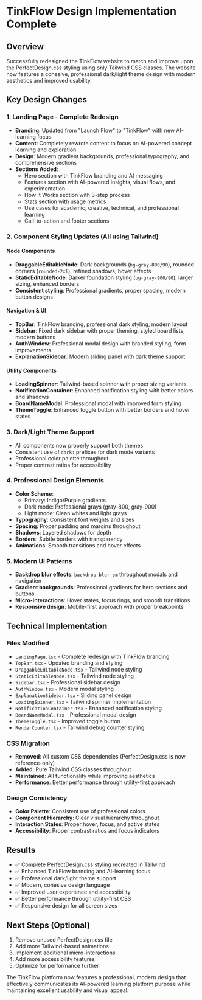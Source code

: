 # TinkFlow Design Implementation Complete

## Overview

Successfully redesigned the TinkFlow website to match and improve upon the PerfectDesign.css styling using only Tailwind CSS classes. The website now features a cohesive, professional dark/light theme design with modern aesthetics and improved usability.

## Key Design Changes

### 1. Landing Page - Complete Redesign

-   **Branding**: Updated from "Launch Flow" to "TinkFlow" with new AI-learning focus
-   **Content**: Completely rewrote content to focus on AI-powered concept learning and exploration
-   **Design**: Modern gradient backgrounds, professional typography, and comprehensive sections
-   **Sections Added**:
    -   Hero section with TinkFlow branding and AI messaging
    -   Features section with AI-powered insights, visual flows, and experimentation
    -   How It Works section with 3-step process
    -   Stats section with usage metrics
    -   Use cases for academic, creative, technical, and professional learning
    -   Call-to-action and footer sections

### 2. Component Styling Updates (All using Tailwind)

#### Node Components

-   **DraggableEditableNode**: Dark backgrounds (`bg-gray-800/90`), rounded corners (`rounded-2xl`), refined shadows, hover effects
-   **StaticEditableNode**: Darker foundation styling (`bg-gray-900/90`), larger sizing, enhanced borders
-   **Consistent styling**: Professional gradients, proper spacing, modern button designs

#### Navigation & UI

-   **TopBar**: TinkFlow branding, professional dark styling, modern layout
-   **Sidebar**: Fixed dark sidebar with proper theming, styled board lists, modern buttons
-   **AuthWindow**: Professional modal design with branded styling, form improvements
-   **ExplanationSidebar**: Modern sliding panel with dark theme support

#### Utility Components

-   **LoadingSpinner**: Tailwind-based spinner with proper sizing variants
-   **NotificationContainer**: Enhanced notification styling with better colors and shadows
-   **BoardNameModal**: Professional modal with improved form styling
-   **ThemeToggle**: Enhanced toggle button with better borders and hover states

### 3. Dark/Light Theme Support

-   All components now properly support both themes
-   Consistent use of `dark:` prefixes for dark mode variants
-   Professional color palette throughout
-   Proper contrast ratios for accessibility

### 4. Professional Design Elements

-   **Color Scheme**:
    -   Primary: Indigo/Purple gradients
    -   Dark mode: Professional grays (gray-800, gray-900)
    -   Light mode: Clean whites and light grays
-   **Typography**: Consistent font weights and sizes
-   **Spacing**: Proper padding and margins throughout
-   **Shadows**: Layered shadows for depth
-   **Borders**: Subtle borders with transparency
-   **Animations**: Smooth transitions and hover effects

### 5. Modern UI Patterns

-   **Backdrop blur effects**: `backdrop-blur-sm` throughout modals and navigation
-   **Gradient backgrounds**: Professional gradients for hero sections and buttons
-   **Micro-interactions**: Hover states, focus rings, and smooth transitions
-   **Responsive design**: Mobile-first approach with proper breakpoints

## Technical Implementation

### Files Modified

-   `LandingPage.tsx` - Complete redesign with TinkFlow branding
-   `TopBar.tsx` - Updated branding and styling
-   `DraggableEditableNode.tsx` - Tailwind node styling
-   `StaticEditableNode.tsx` - Tailwind node styling
-   `Sidebar.tsx` - Professional sidebar design
-   `AuthWindow.tsx` - Modern modal styling
-   `ExplanationSidebar.tsx` - Sliding panel design
-   `LoadingSpinner.tsx` - Tailwind spinner implementation
-   `NotificationContainer.tsx` - Enhanced notification styling
-   `BoardNameModal.tsx` - Professional modal design
-   `ThemeToggle.tsx` - Improved toggle button
-   `RenderCounter.tsx` - Tailwind debug counter styling

### CSS Migration

-   **Removed**: All custom CSS dependencies (PerfectDesign.css is now reference-only)
-   **Added**: Pure Tailwind CSS classes throughout
-   **Maintained**: All functionality while improving aesthetics
-   **Performance**: Better performance through utility-first approach

### Design Consistency

-   **Color Palette**: Consistent use of professional colors
-   **Component Hierarchy**: Clear visual hierarchy throughout
-   **Interaction States**: Proper hover, focus, and active states
-   **Accessibility**: Proper contrast ratios and focus indicators

## Results

-   ✅ Complete PerfectDesign.css styling recreated in Tailwind
-   ✅ Enhanced TinkFlow branding and AI-learning focus
-   ✅ Professional dark/light theme support
-   ✅ Modern, cohesive design language
-   ✅ Improved user experience and accessibility
-   ✅ Better performance through utility-first CSS
-   ✅ Responsive design for all screen sizes

## Next Steps (Optional)

1. Remove unused PerfectDesign.css file
2. Add more Tailwind-based animations
3. Implement additional micro-interactions
4. Add more accessibility features
5. Optimize for performance further

The TinkFlow platform now features a professional, modern design that effectively communicates its AI-powered learning platform purpose while maintaining excellent usability and visual appeal.
